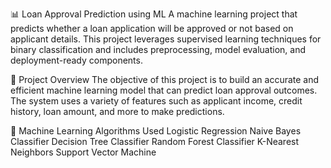 📊 Loan Approval Prediction using ML
A machine learning project that predicts whether a loan application will be approved or not based on applicant details. This project leverages supervised learning techniques for binary classification and includes preprocessing, model evaluation, and deployment-ready components.

🚀 Project Overview
The objective of this project is to build an accurate and efficient machine learning model that can predict loan approval outcomes. The system uses a variety of features such as applicant income, credit history, loan amount, and more to make predictions.

🧠 Machine Learning Algorithms Used
Logistic Regression
Naive Bayes Classifier
Decision Tree Classifier
Random Forest Classifier
K-Nearest Neighbors
Support Vector Machine
